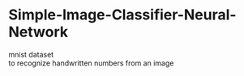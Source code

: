 # Simple-Image-Classifier-Neural-Network

mnist dataset \
to recognize handwritten numbers from an image
